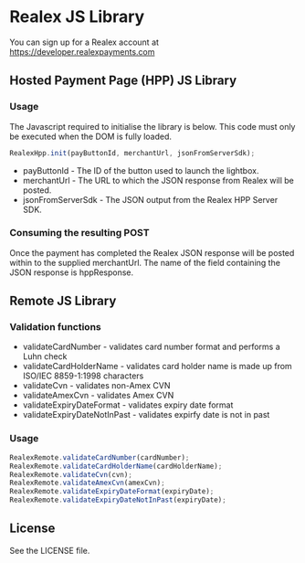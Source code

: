 # Realex JS Library
You can sign up for a Realex account at https://developer.realexpayments.com

## Hosted Payment Page (HPP) JS Library

### Usage
The Javascript required to initialise the library is below. This code must only be executed when the DOM is fully loaded.
```javascript
RealexHpp.init(payButtonId, merchantUrl, jsonFromServerSdk);
```
* payButtonId - The ID of the button used to launch the lightbox.
* merchantUrl - The URL to which the JSON response from Realex will be posted.
* jsonFromServerSdk - The JSON output from the Realex HPP Server SDK.

### Consuming the resulting POST
Once the payment has completed the Realex JSON response will be posted within to the supplied merchantUrl. The name of the field containing the JSON response is hppResponse.

## Remote JS Library

### Validation functions
* validateCardNumber - validates card number format and performs a Luhn check
* validateCardHolderName - validates card holder name is made up from ISO/IEC 8859-1:1998 characters
* validateCvn - validates non-Amex CVN
* validateAmexCvn - validates Amex CVN
* validateExpiryDateFormat - validates expiry date format
* validateExpiryDateNotInPast - validates expirfy date is not in past

### Usage
```javascript
RealexRemote.validateCardNumber(cardNumber);
RealexRemote.validateCardHolderName(cardHolderName);
RealexRemote.validateCvn(cvn);
RealexRemote.validateAmexCvn(amexCvn);
RealexRemote.validateExpiryDateFormat(expiryDate);
RealexRemote.validateExpiryDateNotInPast(expiryDate);
```

## License
See the LICENSE file.
